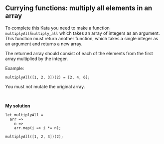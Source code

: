 ## Currying functions: multiply all elements in an array
To complete this Kata you need to make a function `multiplyAll`/`multiply_all` which takes an array of integers as an argument. This function must return another function, which takes a single integer as an argument and returns a new array.
<br/>

The returned array should consist of each of the elements from the first array multiplied by the integer.
<br/>

Example:
<br/>

```
multiplyAll([1, 2, 3])(2) = [2, 4, 6];
```

You must not mutate the original array.

<br/>

**My solution**

```
let multiplyAll =  
  arr =>
    n => 
    arr.map(i => i *= n);

multiplyAll([1, 2, 3])(2);
```